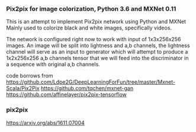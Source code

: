 ### Pix2pix for image colorization, Python 3.6 and MXNet 0.11
This is an attempt to implement Pix2pix network using Python and MXNet
Mainly used to colorize black and white images, specifically videos.

The network is configured right now to work with input of 1x3x256x256 images.
An image will be split into lightness and a,b channels, the lightness channel
will serve as an input to generator which will attempt to produce a 1x2x256x256 a,b channels tensor
that we will feed into the discriminator in a sequence with original a,b channels.


code borrows from
https://github.com/Ldpe2G/DeepLearningForFun/tree/master/Mxnet-Scala/Pix2Pix
https://github.com/tqchen/mxnet-gan
https://github.com/affinelayer/pix2pix-tensorflow

### pix2pix
https://arxiv.org/abs/1611.07004